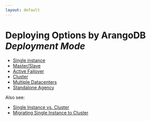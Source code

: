 ```yaml
---
layout: default
---
```

Deploying Options by ArangoDB _Deployment Mode_
===============================================

- [Single instance](SingleInstance/README.md)
- [Master/Slave](MasterSlave/README.md)
- [Active Failover](ActiveFailover/README.md)
- [Cluster](Cluster/README.md)
- [Multiple Datacenters](DC2DC/README.md) 
- [Standalone Agency](StandaloneAgency/README.md)

Also see:

- [Single Instance vs. Cluster](../Architecture/SingleInstanceVsCluster.md)
- [Migrating Single Instance to Cluster](MigratingSingleInstanceCluster.md)
